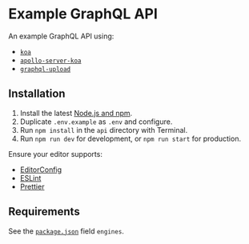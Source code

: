 # Example GraphQL API

An example GraphQL API using:

- [`koa`](https://npm.im/koa)
- [`apollo-server-koa`](https://npm.im/apollo-server-koa)
- [`graphql-upload`](https://npm.im/graphql-upload)

## Installation

1.  Install the latest [Node.js and npm](https://npmjs.com/get-npm).
2.  Duplicate `.env.example` as `.env` and configure.
3.  Run `npm install` in the `api` directory with Terminal.
4.  Run `npm run dev` for development, or `npm run start` for production.

Ensure your editor supports:

- [EditorConfig](https://editorconfig.org)
- [ESLint](https://eslint.org)
- [Prettier](https://prettier.io)

## Requirements

See the [`package.json`](./package.json) field `engines`.
